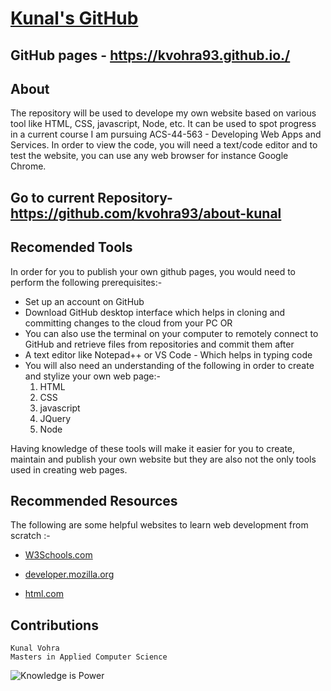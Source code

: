 # [Kunal's GitHub](https://github.com/kvohra93?tab=repositories)
## GitHub pages - https://kvohra93.github.io./ 
  
## About
The repository will be used to develope my own website based on various tool like HTML, CSS, javascript, Node, etc. It can be used to spot progress in a current course I am pursuing ACS-44-563 - Developing Web Apps and Services. In order to view the code, you will need a text/code editor and to test the website, you can use any web browser for instance Google Chrome.

## Go to current Repository- https://github.com/kvohra93/about-kunal

## Recomended Tools
In order for you to publish your own github pages, you would need to perform the following prerequisites:-
  * Set up an account on GitHub
  * Download GitHub desktop interface which helps in cloning and committing changes to the cloud from your PC
  OR
  * You can also use the terminal on your computer to remotely connect to GitHub and retrieve files from repositories and commit them after            
  * A text editor like Notepad++ or VS Code - Which helps in typing code
  * You will also need an understanding of the following in order to create and stylize your own web page:-
    1. HTML
    2. CSS
    3. javascript
    4. JQuery
    5. Node

Having knowledge of these tools will make it easier for you to create, maintain and publish your own website but they are also not the only tools used in creating web pages.

## Recommended Resources
  The following are some helpful websites to learn web development from scratch :-

   * [W3Schools.com](https://www.w3schools.com/)

   * [developer.mozilla.org](https://developer.mozilla.org/en-US/docs/Learn/Getting_started_with_the_web)

   * [html.com](https://html.com/)


 ## Contributions
    Kunal Vohra
    Masters in Applied Computer Science
    
  ![Knowledge is Power](https://i.pinimg.com/originals/38/62/dd/3862dd43c21e598105cc5f8ad1e51043.png)    


